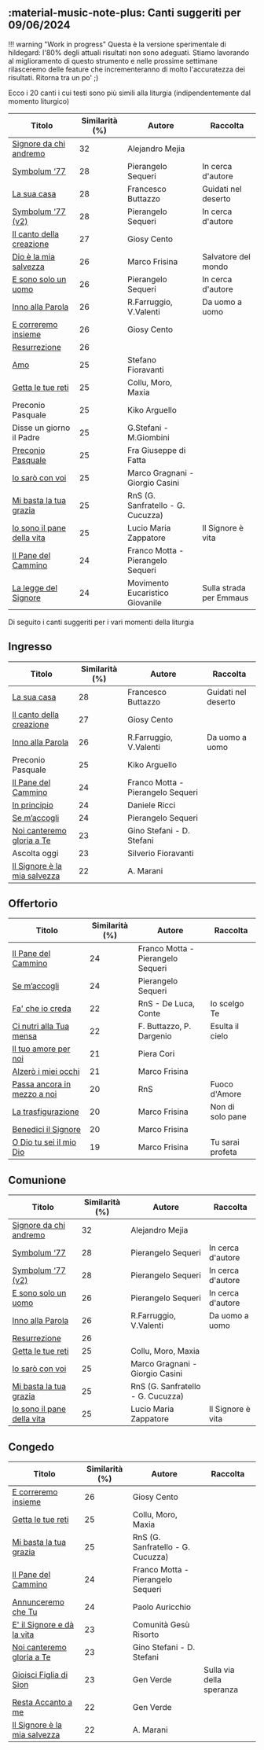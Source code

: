 ## :material-music-note-plus: Canti suggeriti per 09/06/2024

!!! warning "Work in progress"
    Questa è la versione sperimentale di hildegard: l'80% degli attuali risultati non sono adeguati. Stiamo lavorando al miglioramento di questo strumento e nelle prossime settimane rilasceremo delle feature che incrementeranno di molto l'accuratezza dei risultati. Ritorna tra un po' ;) 

Ecco i 20 canti i cui testi sono più simili alla liturgia (indipendentemente dal momento liturgico)

| Titolo | Similarità (%) | Autore | Raccolta |
| --- | --- | --- | --- |
| [Signore da chi andremo](https://www.youtube.com/watch?v=J5tytDPEmCc) | 32 | Alejandro Mejia |  |
| [Symbolum ‘77](https://www.youtube.com/watch?v=r-hf2dOBfDE) | 28 | Pierangelo Sequeri | In cerca d'autore |
| [La sua casa](https://www.youtube.com/watch?v=aZB9J7PpAmicltm6) | 28 | Francesco Buttazzo | Guidati nel deserto |
| [Symbolum ‘77 (v2)](https://www.youtube.com/watch?v=r-hf2dOBfDE) | 28 | Pierangelo Sequeri | In cerca d'autore |
| [Il canto della creazione](https://www.youtube.com/watch?v=UmZMsOYQtUY) | 27 | Giosy Cento |  |
| [Dio è la mia salvezza](https://www.youtube.com/watch?v=yO6xhARbaLM) | 26 | Marco Frisina | Salvatore del mondo |
| [E sono solo un uomo](https://www.youtube.com/watch?v=Fz3h8MZC-dk) | 26 | Pierangelo Sequeri  | In cerca d'autore |
| [Inno alla Parola](https://www.youtube.com/watch?v=q2GgtAvd53M) | 26 | R.Farruggio, V.Valenti | Da uomo a uomo |
| [E correremo insieme](https://www.youtube.com/watch?v=8av9XCKUVMo) | 26 | Giosy Cento |  |
| [Resurrezione](https://www.youtube.com/watch?v=dchMT-HU3hA) | 26 |  |  |
| [Amo](https://www.youtube.com/watch?v=PHJIZ9hZo2I) | 25 | Stefano Fioravanti |  |
| [Getta le tue reti](https://www.youtube.com/watch?v=jgdNW0t1wNg) | 25 | Collu, Moro, Maxia |  |
| Preconio Pasquale | 25 | Kiko Arguello |  |
| Disse un giorno il Padre | 25 | G.Stefani - M.Giombini  |  |
| [Preconio Pasquale](https://www.youtube.com/watch?v=5QKwhomm0G8) | 25 | Fra Giuseppe di Fatta |  |
| [Io sarò con voi](https://www.youtube.com/watch?v=GB-93Or0Yy4) | 25 | Marco Gragnani - Giorgio Casini |  |
| [Mi basta la tua grazia](https://www.youtube.com/watch?v=MLW5Dz0Bnmw) | 25 | RnS (G. Sanfratello - G. Cucuzza)  |  |
| [Io sono il pane della vita](https://www.youtube.com/watch?v=jtFyO8nGGN8) | 25 | Lucio Maria Zappatore | Il Signore è vita |
| [Il Pane del Cammino](https://www.youtube.com/watch?v=bjaWckUY05I) | 24 | Franco Motta - Pierangelo Sequeri |  |
| [La legge del Signore](https://www.youtube.com/watch?v=8AeCC4Dl3Bk) | 24 | Movimento Eucaristico Giovanile | Sulla strada per Emmaus |

Di seguito i canti suggeriti per i vari momenti della liturgia

## Ingresso

| Titolo | Similarità (%) | Autore | Raccolta |
| --- | --- | --- | --- |
| [La sua casa](https://www.youtube.com/watch?v=aZB9J7PpAmicltm6) | 28 | Francesco Buttazzo | Guidati nel deserto |
| [Il canto della creazione](https://www.youtube.com/watch?v=UmZMsOYQtUY) | 27 | Giosy Cento |  |
| [Inno alla Parola](https://www.youtube.com/watch?v=q2GgtAvd53M) | 26 | R.Farruggio, V.Valenti | Da uomo a uomo |
| Preconio Pasquale | 25 | Kiko Arguello |  |
| [Il Pane del Cammino](https://www.youtube.com/watch?v=bjaWckUY05I) | 24 | Franco Motta - Pierangelo Sequeri |  |
| [In principio](https://www.youtube.com/watch?v=jsFibHveYW4) | 24 | Daniele Ricci |  |
| [Se m’accogli](https://www.youtube.com/watch?v=YkAIWOfJiJM) | 24 | Pierangelo Sequeri |  |
| [Noi canteremo gloria a Te](https://www.youtube.com/watch?v=beOpc0kvk0c) | 23 | Gino Stefani - D. Stefani |  |
| Ascolta oggi  | 23 | Silverio Fioravanti |  |
| [Il Signore è la mia salvezza](https://www.youtube.com/watch?v=hYoJr1jamX0) | 22 | A. Marani |  |

## Offertorio

| Titolo | Similarità (%) | Autore | Raccolta |
| --- | --- | --- | --- |
| [Il Pane del Cammino](https://www.youtube.com/watch?v=bjaWckUY05I) | 24 | Franco Motta - Pierangelo Sequeri |  |
| [Se m’accogli](https://www.youtube.com/watch?v=YkAIWOfJiJM) | 24 | Pierangelo Sequeri |  |
| [Fa' che io creda](https://www.youtube.com/watch?v=RCquNBv0fik) | 22 | RnS - De Luca, Conte | Io scelgo Te |
| [Ci nutri alla Tua mensa](https://www.youtube.com/watch?v=RPQ8ORkm9bo) | 22 | F. Buttazzo, P. Dargenio | Esulta il cielo |
| [Il tuo amore per noi](https://www.youtube.com/watch?v=9aaxeabeNq0) | 21 | Piera Cori |  |
| [Alzerò i miei occhi ](https://www.youtube.com/watch?v=pMxW97hIleM) | 21 | Marco Frisina |  |
| [Passa ancora in mezzo a noi](https://www.youtube.com/watch?v=Wtr-lw8go8g) | 20 | RnS | Fuoco d'Amore |
| [La trasfigurazione](https://www.youtube.com/watch?v=6gU3t0nuHuw) | 20 | Marco Frisina | Non di solo pane |
| [Benedici il Signore](https://www.youtube.com/watch?v=iepex6XBHo0) | 20 | Marco Frisina |  |
| [O Dio tu sei il mio Dio](https://www.youtube.com/watch?v=7Ss8-mRlInA) | 19 | Marco Frisina | Tu sarai profeta |

## Comunione

| Titolo | Similarità (%) | Autore | Raccolta |
| --- | --- | --- | --- |
| [Signore da chi andremo](https://www.youtube.com/watch?v=J5tytDPEmCc) | 32 | Alejandro Mejia |  |
| [Symbolum ‘77](https://www.youtube.com/watch?v=r-hf2dOBfDE) | 28 | Pierangelo Sequeri | In cerca d'autore |
| [Symbolum ‘77 (v2)](https://www.youtube.com/watch?v=r-hf2dOBfDE) | 28 | Pierangelo Sequeri | In cerca d'autore |
| [E sono solo un uomo](https://www.youtube.com/watch?v=Fz3h8MZC-dk) | 26 | Pierangelo Sequeri  | In cerca d'autore |
| [Inno alla Parola](https://www.youtube.com/watch?v=q2GgtAvd53M) | 26 | R.Farruggio, V.Valenti | Da uomo a uomo |
| [Resurrezione](https://www.youtube.com/watch?v=dchMT-HU3hA) | 26 |  |  |
| [Getta le tue reti](https://www.youtube.com/watch?v=jgdNW0t1wNg) | 25 | Collu, Moro, Maxia |  |
| [Io sarò con voi](https://www.youtube.com/watch?v=GB-93Or0Yy4) | 25 | Marco Gragnani - Giorgio Casini |  |
| [Mi basta la tua grazia](https://www.youtube.com/watch?v=MLW5Dz0Bnmw) | 25 | RnS (G. Sanfratello - G. Cucuzza)  |  |
| [Io sono il pane della vita](https://www.youtube.com/watch?v=jtFyO8nGGN8) | 25 | Lucio Maria Zappatore | Il Signore è vita |

## Congedo

| Titolo | Similarità (%) | Autore | Raccolta |
| --- | --- | --- | --- |
| [E correremo insieme](https://www.youtube.com/watch?v=8av9XCKUVMo) | 26 | Giosy Cento |  |
| [Getta le tue reti](https://www.youtube.com/watch?v=jgdNW0t1wNg) | 25 | Collu, Moro, Maxia |  |
| [Mi basta la tua grazia](https://www.youtube.com/watch?v=MLW5Dz0Bnmw) | 25 | RnS (G. Sanfratello - G. Cucuzza)  |  |
| [Il Pane del Cammino](https://www.youtube.com/watch?v=bjaWckUY05I) | 24 | Franco Motta - Pierangelo Sequeri |  |
| [Annunceremo che Tu](https://www.youtube.com/watch?v=ZfI4bBMKSRs) | 24 | Paolo Auricchio |  |
| [E' il Signore e dà la vita](https://www.youtube.com/watch?v=ovf-n3ScJ_8) | 23 | Comunità Gesù Risorto |  |
| [Noi canteremo gloria a Te](https://www.youtube.com/watch?v=beOpc0kvk0c) | 23 | Gino Stefani - D. Stefani |  |
| [Gioisci Figlia di Sion](https://www.youtube.com/watch?v=CdMfAsdFpxU) | 23 | Gen Verde | Sulla via della speranza |
| [Resta Accanto a me](https://www.youtube.com/watch?v=ji4xk-YIgoo) | 22 | Gen Verde |  |
| [Il Signore è la mia salvezza](https://www.youtube.com/watch?v=hYoJr1jamX0) | 22 | A. Marani |  |

